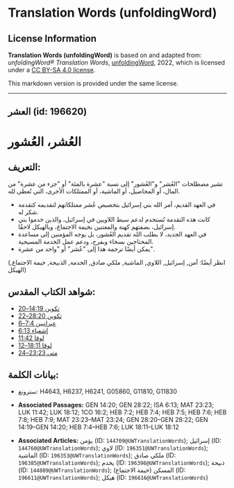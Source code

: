 # Translation Words (unfoldingWord)

## License Information

**Translation Words (unfoldingWord)** is based on and adapted from: _unfoldingWord® Translation Words_, [unfoldingWord](https://unfoldingword.org/utw), 2022, which is licensed under a [CC BY-SA 4.0 license](https://creativecommons.org/licenses/by-sa/4.0/legalcode.en).

This markdown version is provided under the same license.



--------------------------------

## العشر (id: 196620)

العُشر، العُشور
===============

التعريف:
--------

تشير مصطلحات "العُشر" و"العُشور" إلى نسبة "عشرة بالمئة" أو "جزء من عشرة" من المال، أو المحاصيل، أو الماشية، أو الممتلكات الأخرى، التي تُعطى لله.

* في العهد القديم، أمر الله بني إسرائيل بتخصيص عُشر ممتلكاتهم لتقديمه كتقدمة شكر له.
* كانت هذه التقدمة تُستخدم لدعم سبط اللاويين في إسرائيل، والذين خدموا بني إسرائيل، بصفتهم كهنة والمعتنين بخيمة الاجتماع، وبالهيكل لاحقًا.
* في العهد الجديد، لا يطلب الله تقديم العُشور، بل يوجه المؤمنين إلى مساعدة المحتاجين بسخاء وبفرح، ودعم عمل الخدمة المسيحية.
* يمكن أيضًا ترجمة هذا إلى "عُشر" أو "واحد من عشرة".

(انظر أيضًا: آمن, إسرائيل, اللاوي, الماشية, ملكي صادق, الخدمة, الذبيحة, خيمة الاجتماع, الهيكل)

شواهد الكتاب المقدس:
--------------------

* [تكوين 14:19–20](https://ref.ly/Gen14:19-Gen14:20)
* [تكوين 28:20–22](https://ref.ly/Gen28:20-Gen28:22)
* [عبرانيين 7:4–6](https://ref.ly/Heb7:4-Heb7:6)
* [إشعياء 6:13](https://ref.ly/Isa6:13)
* [لوقا 11:42](https://ref.ly/Luke11:42)
* [لوقا 18:11–12](https://ref.ly/Luke18:11-Luke18:12)
* [متى 23:23–24](https://ref.ly/Matt23:23-Matt23:24)

بيانات الكلمة:
--------------

* سترونغ: H4643, H6237, H6241, G05860, G11810, G11830

* **Associated Passages:** GEN 14:20; GEN 28:22; ISA 6:13; MAT 23:23; LUK 11:42; LUK 18:12; 1CO 16:2; HEB 7:2; HEB 7:4; HEB 7:5; HEB 7:6; HEB 7:8; HEB 7:9; MAT 23:23–MAT 23:24; GEN 28:20–GEN 28:22; GEN 14:19–GEN 14:20; HEB 7:4–HEB 7:6; LUK 18:11–LUK 18:12
* **Associated Articles:** يؤمن (ID: `144709@UWTranslationWords`); إسرائيل (ID: `144760@UWTranslationWords`); لاوي (ID: `196351@UWTranslationWords`); الماشية (ID: `196353@UWTranslationWords`); ملكي صادق (ID: `196385@UWTranslationWords`); يخدم (ID: `196396@UWTranslationWords`); ذبيحة (ID: `144809@UWTranslationWords`); المسكن (خيمة الاجتماع) (ID: `196611@UWTranslationWords`); هيكل (ID: `196616@UWTranslationWords`)

